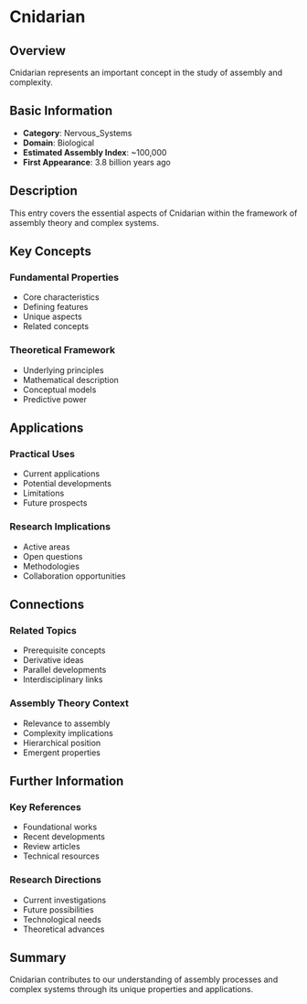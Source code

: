# Cnidarian

## Overview

Cnidarian represents an important concept in the study of assembly and complexity.

## Basic Information

- **Category**: Nervous_Systems
- **Domain**: Biological
- **Estimated Assembly Index**: ~100,000
- **First Appearance**: 3.8 billion years ago

## Description

This entry covers the essential aspects of Cnidarian within the framework of assembly theory and complex systems.

## Key Concepts

### Fundamental Properties
- Core characteristics
- Defining features
- Unique aspects
- Related concepts

### Theoretical Framework
- Underlying principles
- Mathematical description
- Conceptual models
- Predictive power

## Applications

### Practical Uses
- Current applications
- Potential developments
- Limitations
- Future prospects

### Research Implications
- Active areas
- Open questions
- Methodologies
- Collaboration opportunities

## Connections

### Related Topics
- Prerequisite concepts
- Derivative ideas
- Parallel developments
- Interdisciplinary links

### Assembly Theory Context
- Relevance to assembly
- Complexity implications
- Hierarchical position
- Emergent properties

## Further Information

### Key References
- Foundational works
- Recent developments
- Review articles
- Technical resources

### Research Directions
- Current investigations
- Future possibilities
- Technological needs
- Theoretical advances

## Summary

Cnidarian contributes to our understanding of assembly processes and complex systems through its unique properties and applications.
